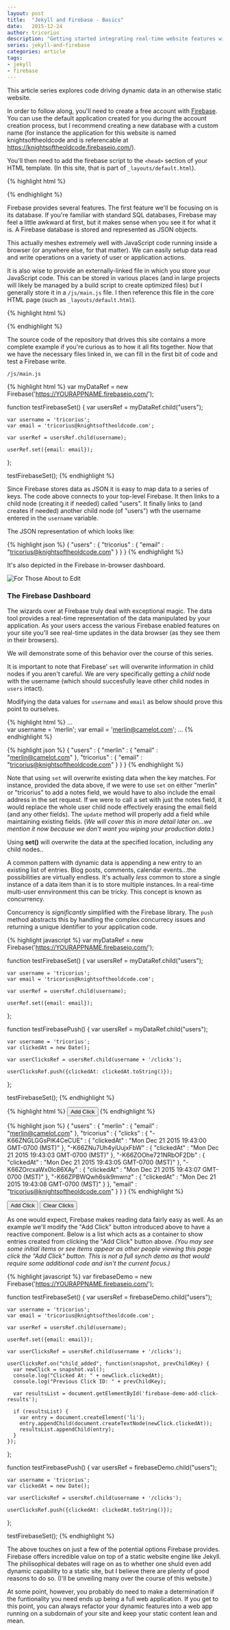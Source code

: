```yaml
---
layout: post
title:  "Jekyll and Firebase - Basics"
date:   2015-12-24
author: tricorius
description: "Getting started integrating real-time website features with Jekyll and Firebase"
series: jekyll-and-firebase
categories: article
tags:
- jekyll
- firebase
---
```


This article series explores code driving dynamic data in an otherwise static website. 

In order to follow along, you'll need to create a free account with [Firebase](https://www.firebase.com/login/). You can use the default application created for you during the account creation process, but I recommend creating a new database with a custom name (for instance the application for this website is named knightsoftheoldcode and is referencable at https://knightsoftheoldcode.firebaseio.com/).

You'll then need to add the firebase script to the ```<head>``` section of your HTML template. (In this site, that is part of ```_layouts/default.html```).

{% highlight html %}
<script src="https://cdn.firebase.com/js/client/2.3.2/firebase.js"></script>
{% endhighlight %}

Firebase provides several features. The first feature we'll be focusing on is its database. If you're familiar with standard SQL databases, Firebase may feel a little awkward at first, but it makes sense when you see it for what it is. A Firebase database is stored and represented as JSON objects.

This actually meshes extremely well with JavaScript code running inside a browser (or anywhere else, for that matter). We can easily setup data read and write operations on a variety of user or application actions.

It is also wise to provide an externally-linked file in which you store your JavaScript code. This can be stored in various places (and in large projects will likely be managed by a build script to create optimized files) but I generally store it in a ```/js/main.js``` file. I then reference this file in the core HTML page (such as ```_layouts/default.html```).

{% highlight html %}
<script src="{{ "/js/main.js" | prepend: site.baseurl }}"></script>
{% endhighlight %}

The source code of the repository that drives this site contains a more complete example if you're curious as to how it all fits together. Now that we have the necessary files linked in, we can fill in the first bit of code and test a Firebase write.

```/js/main.js```

{% highlight html %}
var myDataRef = new Firebase('https://YOURAPPNAME.firebaseio.com/');


function testFirebaseSet() {
    var usersRef = myDataRef.child("users");
    
    var username = 'tricorius';
    var email = 'tricorius@knightsoftheoldcode.com';
    
    var userRef = usersRef.child(username);
    
    userRef.set({email: email});
};

testFirebaseSet();
{% endhighlight %}

Since Firebase stores data as JSON it is easy to map data to a series of keys. The code above connects to your top-level Firebase. It then links to a child node (creating it if needed) called "users". It finally links to (and creates if needed) another child node (of "users") wth the username entered in the ```username``` variable.

The JSON representation of which looks like:

{% highlight json %}
{
  "users" : {
    "tricorius" : {
      "email" : "tricorius@knightsoftheoldcode.com"
    }
  }
}
{% endhighlight %}

It's also depicted in the Firebase in-browser dashboard.

![For Those About to Edit](/img/firebase-users.png)

<div class="panel panel-info">
  <div class="panel-heading">
    <h3 class="panel-title">The Firebase Dashboard</h3>
  </div>
  <div class="panel-body">
    <p>The wizards over at Firebase truly deal with exceptional magic. The data tool provides a real-time representation of the data manipulated by your application. As your users access the various Firebase enabled features on your site you'll see real-time updates in the data browser (as they see them in their browsers).</p>
    <p>We will demonstrate some of this behavior over the course of this series.</p>
  </div>
</div>

It is important to note that Firebase' ```set``` will overwrite information in child nodes if you aren't careful. We are very specifically getting a *child* node with the username (which should succesfully leave other child nodes in ```users``` intact).

Modifying the data values for ```username``` and ```email``` as below should prove this point to ourselves.

{% highlight html %}
...    
    var username = 'merlin';
    var email = 'merlin@camelot.com';
...
{% endhighlight %}

{% highlight json %}
{
  "users" : {
    "merlin" : {
      "email" : "merlin@camelot.com"
    },
    "tricorius" : {
      "email" : "tricorius@knightsoftheoldcode.com"
    }
  }
}
{% endhighlight %}

Note that using ```set``` will overwrite existing data when the key matches. For instance, provided the data above, if we were to use ```set``` on either "merlin" or "tricorius" to add a notes field, we would have to also include the email address in the set request. If we were to call a set with just the notes field, it would replace the whole user child node effectively erasing the email field (and any other fields). The ```update``` method will properly add a field while maintaining existing fields. (*We will cover this in more detail later on...we mention it now because we don't want you wiping your production data.*)

<div class="alert alert-warning" role="alert">Using <strong>set()</strong> will overwrite the data at the specified location, including any child nodes..</div>

A common pattern with dynamic data is appending a new entry to an existing list of entries. Blog posts, comments, calendar events...the possibilities are virtually endless. It's actually *less* common to store a single instance of a data item than it is to store multiple instances. In a real-time multi-user ennvironment this can be tricky. This concept is known as concurrency.

Concurrency is *significantly* simplified with the Firebase library. The ```push``` method abstracts this by handling the complex concurrecy issues and returning a unique identifier to your application code.

{% highlight javascript %}
var myDataRef = new Firebase('https://YOURAPPNAME.firebaseio.com/');


function testFirebaseSet() {
    var usersRef = myDataRef.child("users");
    
    var username = 'tricorius';
    var email = 'tricorius@knightsoftheoldcode.com';
    
    var userRef = usersRef.child(username);
    
    userRef.set({email: email});
};

function testFirebasePush() {
    var usersRef = myDataRef.child("users");
    
    var username = 'tricorius';
    var clickedAt = new Date();
    
    var userClicksRef = usersRef.child(username + '/clicks');
    
    userClicksRef.push({clickedAt: clickedAt.toString()});
};

testFirebaseSet();
{% endhighlight %}

{% highlight html %}
<button class="btn btn-default" type="button" onclick="testFirebasePush();">Add Click</button>
{% endhighlight %}

{% highlight json %}
{
  "users" : {
    "merlin" : {
      "email" : "merlin@camelot.com"
    },
    "tricorius" : {
      "clicks" : {
        "-K66ZNGLGGsPlK4CeCUE" : {
          "clickedAt" : "Mon Dec 21 2015 19:43:00 GMT-0700 (MST)"
        },
        "-K66ZNu7Uh4yiUujxFbW" : {
          "clickedAt" : "Mon Dec 21 2015 19:43:03 GMT-0700 (MST)"
        },
        "-K66ZOOhe721NRbOF2Db" : {
          "clickedAt" : "Mon Dec 21 2015 19:43:05 GMT-0700 (MST)"
        },
        "-K66ZOrcxaWx0lc86XAy" : {
          "clickedAt" : "Mon Dec 21 2015 19:43:07 GMT-0700 (MST)"
        },
        "-K66ZPBWQwh6sik9mwnz" : {
          "clickedAt" : "Mon Dec 21 2015 19:43:08 GMT-0700 (MST)"
        }
      },
      "email" : "tricorius@knightsoftheoldcode.com"
    }
  }
}
{% endhighlight %}

<button class="btn btn-default" type="button" onclick="testFirebasePush();">Add Click</button>
<button class="btn btn-default" type="button" onclick="clearFirebasePush();">Clear Clicks</button>

As one would expect, Firebase makes reading data fairly easy as well. As an example we'll modify the "Add Click" button introduced above to have a reactive component. Below is a list which acts as a container to show entries created from clicking the "Add Click" button above. *(You may see some initial items or see items appear as other people viewing this page click the "Add Click" button. This is not a full synch demo as that would require some additional code and isn't the current focus.)*

<ul class="list-unstyled" id="firebase-demo-add-click-results">
</ul>

{% highlight javascript %}
var firebaseDemo = new Firebase('https://YOURAPPNAME.firebaseio.com/');


function testFirebaseSet() {
    var usersRef = firebaseDemo.child("users");
    
    var username = 'tricorius';
    var email = 'tricorius@knightsoftheoldcode.com';
    
    var userRef = usersRef.child(username);
    
    userRef.set({email: email});
    
    var userClicksRef = usersRef.child(username + '/clicks');
    
    userClicksRef.on("child_added", function(snapshot, prevChildKey) {
      var newClick = snapshot.val();
      console.log("Clicked At: " + newClick.clickedAt);
      console.log("Previous Click ID: " + prevChildKey);
        
      var resultsList = document.getElementById('firebase-demo-add-click-results');
        
      if (resultsList) {
        var entry = document.createElement('li');
        entry.appendChild(document.createTextNode(newClick.clickedAt));
        resultsList.appendChild(entry);
      }
    });
};

function testFirebasePush() {
    var usersRef = firebaseDemo.child("users");
    
    var username = 'tricorius';
    var clickedAt = new Date();
    
    var userClicksRef = usersRef.child(username + '/clicks');
    
    userClicksRef.push({clickedAt: clickedAt.toString()});
};

testFirebaseSet();
{% endhighlight %}

The above touches on just a few of the potential options Firebase provides. Firebase offers incredible value on top of a static website engine like Jekyll. The philisophical debates will rage on as to whether one shuld even add dynamic capability to a static site, but I believe there are plenty of good reasons to do so. (I'll be unveiling many over the course of this website.)

At some point, however, you probably do need to make a determination if the funtionality you need ends up being a full web application. If you get to this point, you can always refactor your dynamic features into a web app running on a subdomain of your site and keep your static content lean and mean.

<script>
document.addEventListener("DOMContentLoaded", function(event) { 
  bindFirebasePush();
});
</script>

